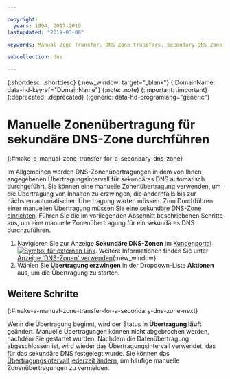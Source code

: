 ```yaml
---

copyright:
  years: 1994, 2017-2019
lastupdated: "2019-03-08"

keywords: Manual Zone Transfer, DNS Zone transfers, Secondary DNS Zone

subcollection: dns

---
```


{:shortdesc: .shortdesc}
{:new_window: target="_blank"}
{:DomainName: data-hd-keyref="DomainName"}
{:note: .note}
{:important: .important}
{:deprecated: .deprecated}
{:generic: data-hd-programlang="generic"}


# Manuelle Zonenübertragung für sekundäre DNS-Zone durchführen
{:#make-a-manual-zone-transfer-for-a-secondary-dns-zone}

Im Allgemeinen werden DNS-Zonenübertragungen in dem von Ihnen angegebenen Übertragungsintervall für sekundäres DNS automatisch durchgeführt. Sie können eine manuelle Zonenübertragung verwenden, um die Übertragung von Inhalten zu erzwingen, die andernfalls bis zur nächsten automatischen Übertragung warten müssen. Zum Durchführen einer manuellen Übertragung müssen Sie eine [sekundäre DNS-Zone einrichten](/docs/infrastructure/dns?topic=dns-add-a-secondary-dns-zone). Führen Sie die im vorliegenden Abschnitt beschriebenen Schritte aus, um eine manuelle Zonenübertragung für ein sekundäres DNS durchzuführen.

1. Navigieren Sie zur Anzeige **Sekundäre DNS-Zonen** im [Kundenportal ![Symbol für externen Link](../../icons/launch-glyph.svg "Symbol für externen Link")](https://{DomainName}/). Weitere Informationen finden Sie unter [Anzeige 'DNS-Zonen' verwenden](/docs/infrastructure/dns?topic=dns-how-to-use-the-domain-registration-screen){:new_window}.
2. Wählen Sie **Übertragung erzwingen** in der Dropdown-Liste **Aktionen** aus, um die Übertragung zu starten.

## Weitere Schritte
{:#make-a-manual-zone-transfer-for-a-secondary-dns-zone-next}

Wenn die Übertragung beginnt, wird der Status in **Übertragung läuft** geändert. Manuelle Übertragungen können nicht abgebrochen werden, nachdem Sie gestartet wurden. Nachdem die Datenübertragung abgeschlossen ist, wird wieder das Übertragungsintervall verwendet, das für das sekundäre DNS festgelegt wurde. Sie können das [Übertragungsintervall jederzeit ändern](/docs/infrastructure/dns?topic=dns-edit-a-secondary-dns-zone), um häufige manuelle Zonenübertragungen zu vermeiden.
